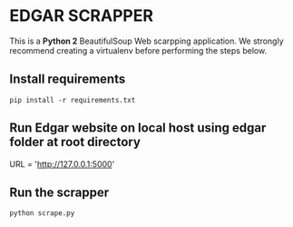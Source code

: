 # EDGAR SCRAPPER

This is a **Python 2** BeautifulSoup Web scarpping application. We strongly recommend creating a virtualenv before performing the steps below.

## Install requirements

`pip install -r requirements.txt`

## Run Edgar website on local host using edgar folder at root directory
URL = 'http://127.0.0.1:5000'

## Run the scrapper

`python scrape.py`
